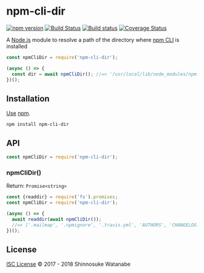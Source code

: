 # npm-cli-dir

[![npm version](https://img.shields.io/npm/v/npm-cli-dir.svg)](https://www.npmjs.com/package/npm-cli-dir)
[![Build Status](https://travis-ci.org/shinnn/npm-cli-dir.svg?branch=master)](https://travis-ci.org/shinnn/npm-cli-dir)
[![Build status](https://ci.appveyor.com/api/projects/status/e83hdqrnieckmm5c/branch/master?svg=true)](https://ci.appveyor.com/project/ShinnosukeWatanabe/npm-cli-dir/branch/master)
[![Coverage Status](https://img.shields.io/coveralls/shinnn/npm-cli-dir.svg)](https://coveralls.io/github/shinnn/npm-cli-dir)

A [Node.js](https://nodejs.org/) module to resolve a path of the directory where [npm CLI](https://github.com/npm/cli) is installed

```javascript
const npmCliDir = require('npm-cli-dir');

(async () => {
  const dir = await npmCliDir(); //=> '/usr/local/lib/node_modules/npm'
})();
```

## Installation

[Use](https://docs.npmjs.com/cli/install) [npm](https://docs.npmjs.com/getting-started/what-is-npm).

```
npm install npm-cli-dir
```

## API

```javascript
const npmCliDir = require('npm-cli-dir');
```

### npmCliDir()

Return: `Promise<string>`

```javascript
const {readdir} = require('fs').promises;
const npmCliDir = require('npm-cli-dir');

(async () => {
  await readdir(await npmCliDir());
  //=> ['.mailmap', '.npmignore', '.travis.yml', 'AUTHORS', 'CHANGELOG.md', ...]
})();
```

## License

[ISC License](./LICENSE) © 2017 - 2018 Shinnosuke Watanabe
